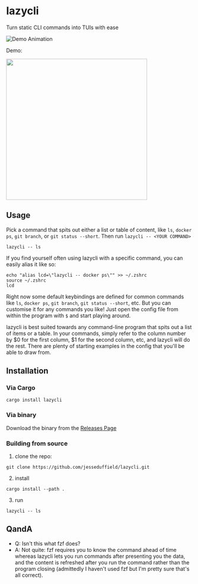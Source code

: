 # lazycli

Turn static CLI commands into TUIs with ease

![Demo Animation](../assets/demo.gif?raw=true)

Demo:

[<img src="../assets/demo-thumbnail.png" width="380px">](https://www.youtube.com/watch?v=CRzcOpjuYSs&ab_channel=JesseDuffield)

## Usage

Pick a command that spits out either a list or table of content, like `ls`, `docker ps`, `git branch`, or `git status --short`. Then run `lazycli -- <YOUR COMMAND>`
```
lazycli -- ls
```

If you find yourself often using lazycli with a specific command, you can easily alias it like so:

```
echo "alias lcd=\"lazycli -- docker ps\"" >> ~/.zshrc
source ~/.zshrc
lcd
```

Right now some default keybindings are defined for common commands like `ls`, `docker ps`, `git branch`, `git status --short`, etc. But you can customise it for any commands you like! Just open the config file from within the program with `$` and start playing around.

lazycli is best suited towards any command-line program that spits out a list of items or a table. In your commands, simply refer to the column number by $0 for the first column, $1 for the second column, etc, and lazycli will do the rest. There are plenty of starting examples in the config that you'll be able to draw from.

## Installation

### Via Cargo

```
cargo install lazycli
```


### Via binary

Download the binary from the [Releases Page](https://github.com/jesseduffield/lazycli/releases)


### Building from source

1) clone the repo:
```
git clone https://github.com/jesseduffield/lazycli.git
```
2) install
```
cargo install --path .
```
3) run
```
lazycli -- ls
```

## QandA
* Q: Isn't this what fzf does?
* A: Not quite: fzf requires you to know the command ahead of time whereas lazycli lets you run commands after presenting you the data, and the content is refreshed after you run the command rather than the program closing (admittedly I haven't used fzf but I'm pretty sure that's all correct).
